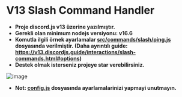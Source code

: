 # V13 Slash Command Handler
- **Proje discord.js v13 üzerine yazılmıştır.**
- **Gerekli olan minimum nodejs versiyonu: v16.6**
- **Komutla ilgili örnek ayarlamalar [src/commands/slash/ping.js](https://github.com/memte/v13-slash-command-handler/blob/main/src/commands/slash/ping.js) dosyasında verilmiştir. (Daha ayrıntılı guide: https://v13.discordjs.guide/interactions/slash-commands.html#options)**
- **Destek olmak isterseniz projeye star verebilirsiniz.**

![image](https://user-images.githubusercontent.com/63320170/175336722-373eaf92-1454-4bce-b97c-e8a629c2628e.png)

- **Not: [config.js](https://github.com/memte/v13-slash-command-handler/blob/main/src/config.js) dosyasında ayarlamalarinizi yapmayi unutmayın.**

